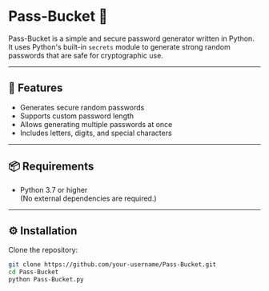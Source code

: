 # Pass-Bucket 🔐

Pass-Bucket is a simple and secure password generator written in Python.  
It uses Python's built-in `secrets` module to generate strong random passwords that are safe for cryptographic use.

---

## 🚀 Features
- Generates secure random passwords
- Supports custom password length
- Allows generating multiple passwords at once
- Includes letters, digits, and special characters

---

## 📦 Requirements
- Python 3.7 or higher  
(No external dependencies are required.)

---

## ⚙️ Installation
Clone the repository:
```bash
git clone https://github.com/your-username/Pass-Bucket.git
cd Pass-Bucket
python Pass-Bucket.py
```

